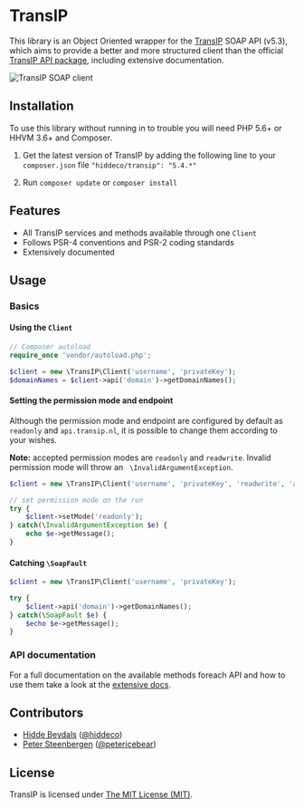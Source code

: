 TransIP
=======
This library is an Object Oriented wrapper for the [TransIP](https://www.transip.nl) SOAP API (v5.3), which aims to
provide a better and more structured client than the official [TransIP API package](https://www.transip.nl/transip/api/),
including extensive documentation.

![TransIP SOAP client](https://i.imgur.com/O4RP263.jpg)

## Installation
To use this library without running in to trouble you will need PHP 5.6+ or HHVM 3.6+ and Composer.

1. Get the latest version of TransIP by adding the following line to your `composer.json` file
    `"hiddeco/transip": "5.4.*"`

2. Run `composer update` or `composer install`

## Features
- All TransIP services and methods available through one `Client`
- Follows PSR-4 conventions and PSR-2 coding standards
- Extensively documented

## Usage

### Basics

#### Using the `Client`
````php
// Composer autoload
require_once 'vendor/autoload.php';

$client = new \TransIP\Client('username', 'privateKey');
$domainNames = $client->api('domain')->getDomainNames();
````

#### Setting the permission mode and endpoint
Although the permission mode and endpoint are configured by default as `readonly` and `api.transip.nl`, it is possible to
change them according to your wishes.

**Note:** accepted permission modes are `readonly` and `readwrite`. Invalid permission mode will throw an ` \InvalidArgumentException`.

````php
$client = new \TransIP\Client('username', 'privateKey', 'readwrite', 'api.transip.nl');

// set permission mode on the run
try {
    $client->setMode('readonly');
} catch(\InvalidArgumentException $e) {
    echo $e->getMessage();
}
````

#### Catching `\SoapFault`
````php
$client = new \TransIP\Client('username', 'privateKey');

try {
    $client->api('domain')->getDomainNames();
} catch(\SoapFault $e) {
    $echo $e->getMessage();
}
````

### API documentation
For a full documentation on the available methods foreach API and how to use them take a look at the 
[extensive docs](https://github.com/hiddeco/transip/tree/master/doc).

## Contributors
* [Hidde Beydals](https://github.com/hiddeco) ([@hiddeco](https://twitter.com/hiddeco))
* [Peter Steenbergen](https://github.com/petericebear) ([@petericebear](https://twitter.com/petericebear))

## License
TransIP is licensed under [The MIT License (MIT)](https://github.com/hiddeco/transip/blob/master/LICENSE).
